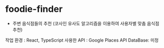# foodie-finder

 - 주변 음식점들의 추천 (코사인 유사도 알고리즘을 이용하여 사용자별 맞춤 음식점 추천)

작업 환경 : React, TypeScript
사용한 API : Google Places API
DataBase: 미정
